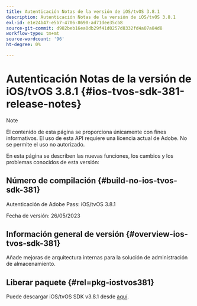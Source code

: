 ```yaml
---
title: Autenticación Notas de la versión de iOS/tvOS 3.8.1
description: Autenticación Notas de la versión de iOS/tvOS 3.8.1
exl-id: e1e24b47-e5b7-4706-8690-ad71dee35cb8
source-git-commit: d982beb16ea0db29f41d0257d8332fd4a07a84d8
workflow-type: tm+mt
source-wordcount: '96'
ht-degree: 0%

---
```


# Autenticación Notas de la versión de iOS/tvOS 3.8.1 {#ios-tvos-sdk-381-release-notes}

>[!NOTE]
>
>El contenido de esta página se proporciona únicamente con fines informativos. El uso de esta API requiere una licencia actual de Adobe. No se permite el uso no autorizado.

En esta página se describen las nuevas funciones, los cambios y los problemas conocidos de esta versión:

## Número de compilación {#build-no-ios-tvos-sdk-381}

Autenticación de Adobe Pass: iOS/tvOS 3.8.1

Fecha de versión: 26/05/2023



## Información general de versión {#overview-ios-tvos-sdk-381}

Añade mejoras de arquitectura internas para la solución de administración de almacenamiento.

## Liberar paquete {#rel=pkg-iostvos381}

Puede descargar iOS/tvOS SDK v3.8.1 desde [aquí](https://tve.zendesk.com/hc/en-us/articles/204963209).
